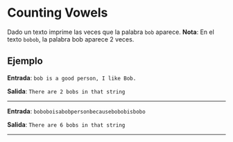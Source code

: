 # Counting Vowels

Dado un texto imprime las veces que la palabra `bob` aparece.
**Nota**: En el texto `bobob`, la palabra bob aparece 2 veces.

## Ejemplo
**Entrada**:
`bob is a good person, I like Bob.`

**Salida**:
`There are 2 bobs in that string`
____
**Entrada**:
`boboboisabobpersonbecausebobobisbobo`

**Salida**:
`There are 6 bobs in that string`
____
